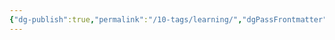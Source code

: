 ```yaml
---
{"dg-publish":true,"permalink":"/10-tags/learning/","dgPassFrontmatter":true,"noteIcon":"child","created":"2025-10-13T20:17:15.378+01:00","updated":"2025-10-15T17:55:17.836+01:00"}
---
```


